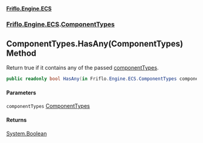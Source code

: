 #### [Friflo.Engine.ECS](index.md#'index')
### [Friflo.Engine.ECS](Friflo.Engine.ECS.md#'Friflo.Engine.ECS').[ComponentTypes](ComponentTypes.md#'Friflo.Engine.ECS.ComponentTypes')

## ComponentTypes.HasAny(ComponentTypes) Method

Return true if it contains any of the passed [componentTypes](ComponentTypes.HasAny(ComponentTypes).md#Friflo.Engine.ECS.ComponentTypes.HasAny(Friflo.Engine.ECS.ComponentTypes).componentTypes#'Friflo.Engine.ECS.ComponentTypes.HasAny(Friflo.Engine.ECS.ComponentTypes).componentTypes').

```csharp
public readonly bool HasAny(in Friflo.Engine.ECS.ComponentTypes componentTypes);
```
#### Parameters

<a name='Friflo.Engine.ECS.ComponentTypes.HasAny(Friflo.Engine.ECS.ComponentTypes).componentTypes'></a>

`componentTypes` [ComponentTypes](ComponentTypes.md#'Friflo.Engine.ECS.ComponentTypes')

#### Returns
[System.Boolean](https://docs.microsoft.com/en-us/dotnet/api/System.Boolean#'System.Boolean')